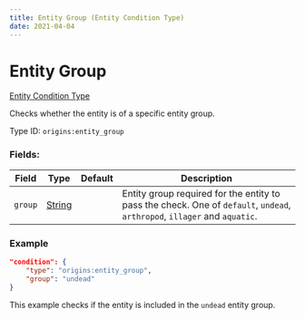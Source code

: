 ```yaml
---
title: Entity Group (Entity Condition Type)
date: 2021-04-04
---
```


# Entity Group

[Entity Condition Type](../entity_condition_types.md)

Checks whether the entity is of a specific entity group.

Type ID: `origins:entity_group`

### Fields:

Field  | Type | Default | Description
-------|------|---------|-------------
`group` | [String](../data_types/string.md) | |  Entity group required for the entity to pass the check. One of `default`, `undead`, `arthropod`, `illager` and `aquatic`.

### Example
```json
"condition": {
    "type": "origins:entity_group",
    "group": "undead"
}
```
This example checks if the entity is included in the `undead` entity group.